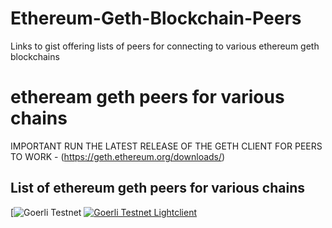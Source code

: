 # Ethereum-Geth-Blockchain-Peers
Links to gist offering lists of peers for connecting to various ethereum geth blockchains

# etheream geth peers for various chains
IMPORTANT RUN THE LATEST RELEASE OF THE GETH CLIENT FOR PEERS TO WORK - (https://geth.ethereum.org/downloads/)

## List of ethereum geth peers for various chains

[![Goerli Testnet](https://gist.github.com/rfikki/f00577796f84dd30bce367b22ad476dc)
[![Goerli Testnet Lightclient](https://gist.github.com/rfikki/f00577796f84dd30bce367b22ad476dc)](https://gist.github.com/rfikki/f00577796f84dd30bce367b22ad476dc)
